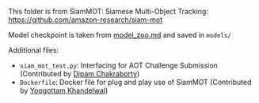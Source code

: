 This folder is from SiamMOT: Siamese Multi-Object Tracking:
https://github.com/amazon-research/siam-mot

Model checkpoint is taken from [model_zoo.md](https://github.com/amazon-research/siam-mot/blob/main/readme/model_zoo.md) and saved in `models/`

Additional files:

- `siam_mot_test.py`: Interfacing for AOT Challenge Submission (Contributed by [Dipam Chakraborty](https://github.com/Dipamc77))
- `Dockerfile`: Docker file for plug and play use of SiamMOT (Contributed by [Yoogottam Khandelwal](https://github.com/YoogottamK))
